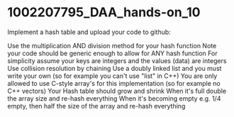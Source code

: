 # 1002207795_DAA_hands-on_10
Implement a hash table and upload your code to github:

Use the multiplication AND division method for your hash function
Note your code should be generic enough to allow for ANY hash function
For simplicity assume your keys are integers and the values (data) are integers
Use collision resolution by chaining
Use a doubly linked list and you must write your own (so for example you can't use "list" in C++)
You are only allowed to use C-style array's for this implementation (so for example no C++ vectors)
Your Hash table should grow and shrink
When it's full double the array size and re-hash everything
When it's becoming empty e.g. 1/4 empty, then half the size of the array and re-hash everything
